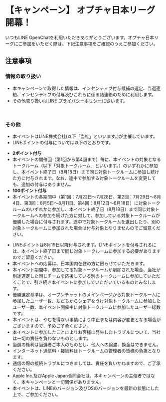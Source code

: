 <div class="article-body-inner">
							<h1>【キャンペーン】 オプチャ日本リーグ開幕！</h1>
							<p>いつもLINE OpenChatを利用いただきありがとうございます。オプチャ日本リーグにご参加をいただく際は、下記注意事項をご確認のうえご参加ください。</p>
							<h2>注意事項</h2>
							<h3>情報の取り扱い</h3>
							<ul>
								<li>本キャンペーンで取得した情報は、インセンティブ付与候補の選定、当選連絡、インセンティブの付与及びこれらに係る諸連絡のために利用します。</li>
                <li>その他取り扱いはLINE <a href="https://terms.line.me/line_rules/">プライバシーポリシー</a>に従います。</li>
               							</ul><br>
							<h3>その他</h3>
							<ul>
								<li>本イベントはLINE株式会社(以下「当社」といいます。)が主催しています。</li>
								<li>LINEポイントの付与については以下のとおりです。</li>
                <p><b><li>2ポイント付与</li></b>
                <li>本イベントの開催回（第1回から第4回まで）毎に、本イベントの対象となるトークルーム（以下「対象トークルーム」といいます。）のいずれかに参加し、本イベント終了日（8月18日）まで同じ対象トークルームに参加し続けた方に付与されます。なお、途中で参加する対象トークルームを変更しても、追加の付与はありません。</li>
                <li><b>100ポイント付与</li></b>
                <li>本イベントの各期間中（第1回：7月22日～7月28日、第2回：7月29日～8月4日、第3回：8月5日～8月11日、第4回：8月12日～8月18日）に対象トークルームのいずれかに参加し、本イベント終了日（8月18日）まで同じ対象トークルームへの参加を続けた方に対して、参加している対象トークルームが優勝した場合に付与されます。途中で対象トークルームを退出したり、別の対象トークルームに参加された場合は付与対象となりませんのでご留意ください。</li></p>
  								<li>LINEポイントは8月19日以降付与されます。LINEポイントを付与されるには、本イベント終了日まで同じ対象トークルームに参加する必要がありますのでご留意ください。</li>
<li>本イベントへの応募は、日本国内在住の方に限らせていただきます。</li>
<li>本イベント期間中、参加してる対象トークルームが削除された場合、当社が別途選定した同じチームを応援している別のトークルームに参加していただくことで、引き続き本イベントに参加していただいているものとみなします。</li>
<li>優勝選定基準は、オープンチャットのメインページから対象トークルームに参加したユーザー数、友だちからシェアをうけ対象トークルームに参加したユーザー数、本イベント開催中に対象トークルームに参加したユーザー総数です。</li>
<li>本イベントは、やむを得ない事情により中止または内容が変更となる場合がございますので、予めご了承ください。</li>
<li>本イベントに参加したことによりお客様に発生したトラブルについて、当社は一切の責任を負わないものとします。</li>
<li>当選の権利は当選者ご本人のものとし、他人への譲渡、換金はできません。</li>
<li>インターネット通信料・接続料はトークルームの管理者の皆様の負担となります。</li>
<li>通信の際の接続トラブルにつきましては、責任を負いかねますので、ご了承ください。</li>
<li>Apple Inc.及びApple Japan合同会社は、本キャンペーンの主催者ではなく、本キャンペーンと一切関係がありません。</li>
<li>本イベントは、LINEのバージョン及びOSのバージョンを最新の状態にした上で、ご参加ください。</li>
  </ul></div>
